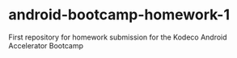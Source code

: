 # android-bootcamp-homework-1
 First repository for homework submission for the Kodeco Android Accelerator Bootcamp

